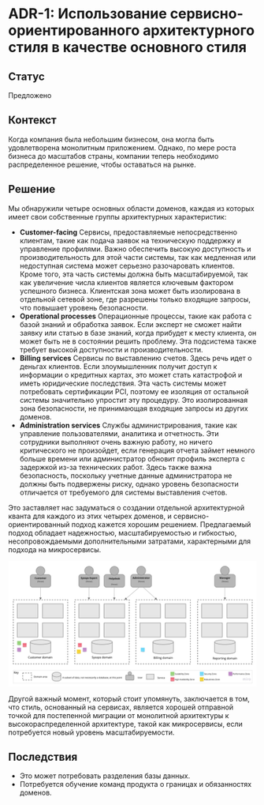 # ADR-1: Использование сервисно-ориентированного архитектурного стиля в качестве основного стиля

## Статус

Предложено

## Контекст

Когда компания была небольшим бизнесом, она могла быть удовлетворена монолитным приложением. Однако, по мере роста бизнеса до масштабов страны, компании теперь необходимо распределенное решение, чтобы оставаться на рынке.

## Решение

Мы обнаружили четыре основных области доменов, каждая из которых имеет свои собственные группы архитектурных характеристик:

- **Customer-facing** Сервисы, предоставляемые непосредственно клиентам, такие как подача заявок на техническую поддержку и управление профилями. Важно обеспечить высокую доступность и производительность для этой части системы, так как медленная или недоступная система может серьезно разочаровать клиентов. Кроме того, эта часть системы должна быть масштабируемой, так как увеличение числа клиентов является ключевым фактором успешного бизнеса. Клиентская зона может быть изолирована в отдельной сетевой зоне, где разрешены только входящие запросы, что повышает уровень безопасности.
- **Operational processes** Операционные процессы, такие как работа с базой знаний и обработка заявок. Если эксперт не сможет найти заявку или статью в базе знаний, когда прибудет к месту клиента, он может быть не в состоянии решить проблему. Эта подсистема также требует высокой доступности и производительности.
- **Billing services** Сервисы по выставлению счетов. Здесь речь идет о деньгах клиентов. Если злоумышленник получит доступ к информации о кредитных картах, это может стать катастрофой и иметь юридические последствия. Эта часть системы может потребовать сертификации PCI, поэтому ее изоляция от остальной системы значительно упростит эту процедуру. Это изолированная зона безопасности, не принимающая входящие запросы из других доменов.
- **Administration services** Службы администрирования, такие как управление пользователями, аналитика и отчетность. Эти сотрудники выполняют очень важную работу, но ничего критического не произойдет, если генерация отчета займет немного больше времени или администратор обновит профиль эксперта с задержкой из-за технических работ. Здесь также важна безопасность, поскольку учетные данные администратора не должны быть подвержены риску, однако уровень безопасности отличается от требуемого для системы выставления счетов.

Это заставляет нас задуматься о создании отдельной архитектурной кванта для каждого из этих четырех доменов, и сервисно-ориентированный подход кажется хорошим решением. Предлагаемый подход обладает надежностью, масштабируемостью и гибкостью, несопровождаемыми дополнительными затратами, характерными для подхода на микросервисы.

![Service-based](../images/adr-1.jpg)

Другой важный момент, который стоит упомянуть, заключается в том, что стиль, основанный на сервисах, является хорошей отправной точкой для постепенной миграции от монолитной архитектуры к высокораспределенной архитектуре, такой как микросервисы, если потребуется новый уровень масштабируемости.

## Последствия

- Это может потребовать разделения базы данных.
- Потребуется обучение команд продукта о границах и обязанностях доменов.
